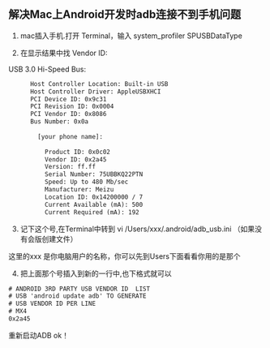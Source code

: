 ## 解决Mac上Android开发时adb连接不到手机问题

1. mac插入手机.打开 Terminal，输入 system_profiler  SPUSBDataType

2. 在显示结果中找  Vendor ID:

USB 3.0 Hi-Speed Bus:

```txt
      Host Controller Location: Built-in USB
      Host Controller Driver: AppleUSBXHCI
      PCI Device ID: 0x9c31
      PCI Revision ID: 0x0004
      PCI Vendor ID: 0x8086
      Bus Number: 0x0a
 
        [your phone name]:
 
          Product ID: 0x0c02
          Vendor ID: 0x2a45
          Version: ff.ff
          Serial Number: 75UBBKQ22PTN
          Speed: Up to 480 Mb/sec
          Manufacturer: Meizu
          Location ID: 0x14200000 / 7
          Current Available (mA): 500
          Current Required (mA): 192
```

3. 记下这个号,在Terminal中转到 vi  /Users/xxx/.android/adb_usb.ini  （如果没有会版创建文件）

  这里的xxx 是你电脑用户的名称，你可以先到Users下面看看你用的是那个

4. 把上面那个号插入到新的一行中,也下格式就可以

```txt
# ANDROID 3RD PARTY USB VENDOR ID  LIST
# USB 'android update adb' TO GENERATE
# USB VENDOR ID PER LINE
# MX4
0x2a45
```

重新启动ADB ok！
